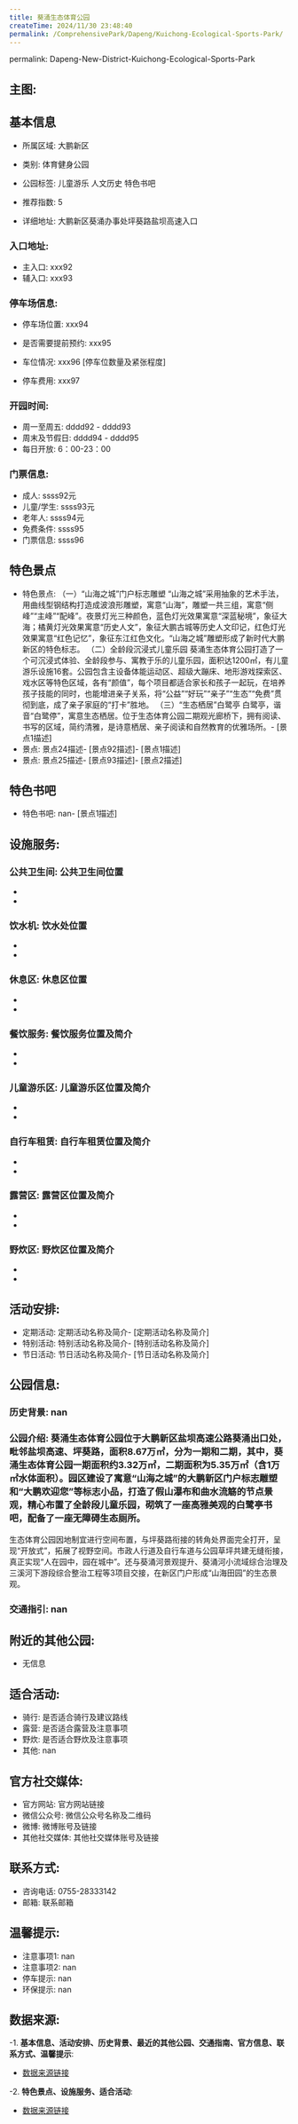 ```yaml
---
title: 葵涌生态体育公园
createTime: 2024/11/30 23:48:40
permalink: /ComprehensivePark/Dapeng/Kuichong-Ecological-Sports-Park/
---
```

permalink: Dapeng-New-District-Kuichong-Ecological-Sports-Park
<!-- <!-- ## 游玩路径: -->


## 主图:
<ImageCard
image="https://cgj.sz.gov.cn/img/4/4005/4005836/10774939.jpg"
title= "葵涌生态体育公园"
description= "葵涌生态体育公园位于大鹏新区盐坝高速公路葵涌出口处，毗邻盐坝高速、坪葵路，面积8.67万㎡，分为一期和二期，其中，葵涌生态体育公园一期面积约3.32万㎡，二期面"
date="2024/11/30"
href="/"
author="深圳公园"
/>

## 基本信息

- 所属区域: 大鹏新区

- 类别: 体育健身公园

- 公园标签: 儿童游乐 人文历史 特色书吧

- 推荐指数: 5

- 详细地址: 大鹏新区葵涌办事处坪葵路盐坝高速入口

### 入口地址:
- 主入口: xxx92
- 辅入口: xxx93
### 停车场信息:
- 停车场位置: xxx94

- 是否需要提前预约: xxx95

- 车位情况: xxx96 [停车位数量及紧张程度]

- 停车费用: xxx97

### 开园时间:
- 周一至周五: dddd92 - dddd93
- 周末及节假日: dddd94 - dddd95
- 每日开放: 6：00-23：00

### 门票信息:
- 成人: ssss92元
- 儿童/学生: ssss93元
- 老年人: ssss94元
- 免费条件: ssss95
- 门票信息: ssss96
## 特色景点
- 特色景点: （一）“山海之城”门户标志雕塑
“山海之城”采用抽象的艺术手法，用曲线型钢结构打造成波浪形雕塑，寓意“山海”，雕塑一共三组，寓意“侧峰”“主峰”“配峰”。夜景灯光三种颜色，蓝色灯光效果寓意“深蓝秘境”，象征大海；橘黄灯光效果寓意“历史人文”，象征大鹏古城等历史人文印记，红色灯光效果寓意“红色记忆”，象征东江红色文化。“山海之城”雕塑形成了新时代大鹏新区的特色标志。
（二）全龄段沉浸式儿童乐园
葵涌生态体育公园打造了一个可沉浸式体验、全龄段参与、寓教于乐的儿童乐园，面积达1200㎡，有儿童游乐设施16套。公园包含主设备体能运动区、超级大蹦床、地形游戏探索区、戏水区等特色区域，各有“颜值”，每个项目都适合家长和孩子一起玩，在培养孩子技能的同时，也能增进亲子关系，将“公益”“好玩”“亲子”“生态”“免费”贯彻到底，成了亲子家庭的“打卡”胜地。
（三）“生态栖居”白鹭亭
白鹭亭，谐音“白鹭停”，寓意生态栖居。位于生态体育公园二期观光廊桥下，拥有阅读、书写的区域，简约清雅，是诗意栖居、亲子阅读和自然教育的优雅场所。- [景点1描述]
- 景点: 景点24描述- [景点92描述]- [景点1描述]
- 景点: 景点25描述- [景点93描述]- [景点2描述]
## 特色书吧
- 特色书吧: nan- [景点1描述]
## 设施服务:
### 公共卫生间: 公共卫生间位置
- 
- 
### 饮水机: 饮水处位置
- 
- 
### 休息区: 休息区位置
- 
- 
### 餐饮服务: 餐饮服务位置及简介
- 
- 
### 儿童游乐区: 儿童游乐区位置及简介
- 
- 
### 自行车租赁: 自行车租赁位置及简介
- 
- 
### 露营区: 露营区位置及简介
- 
- 
### 野炊区: 野炊区位置及简介

- 
- 
## 活动安排:
- 定期活动: 定期活动名称及简介- [定期活动名称及简介]
- 特别活动: 特别活动名称及简介- [特别活动名称及简介]
- 节日活动: 节日活动名称及简介- [节日活动名称及简介]
## 公园信息:
### 历史背景: nan
### 公园介绍: 葵涌生态体育公园位于大鹏新区盐坝高速公路葵涌出口处，毗邻盐坝高速、坪葵路，面积8.67万㎡，分为一期和二期，其中，葵涌生态体育公园一期面积约3.32万㎡，二期面积为5.35万㎡（含1万㎡水体面积）。园区建设了寓意“山海之城”的大鹏新区门户标志雕塑和“大鹏欢迎您”等标志小品，打造了假山瀑布和曲水流觞的节点景观，精心布置了全龄段儿童乐园，砌筑了一座高雅美观的白鹭亭书吧，配备了一座无障碍生态厕所。
生态体育公园因地制宜进行空间布置，与坪葵路衔接的转角处界面完全打开，呈现“开放式”，拓展了视野空间。市政人行道及自行车道与公园草坪共建无缝衔接，真正实现“人在园中，园在城中”。还与葵涌河景观提升、葵涌河小流域综合治理及三溪河下游段综合整治工程等3项目交接，在新区门户形成“山海田园”的生态景观。
### 交通指引: nan

## 附近的其他公园:
- 无信息

## 适合活动:
- 骑行: 是否适合骑行及建议路线
- 露营: 是否适合露营及注意事项
- 野炊: 是否适合野炊及注意事项
- 其他: nan

## 官方社交媒体:
- 官方网站: 官方网站链接
- 微信公众号: 微信公众号名称及二维码
- 微博: 微博账号及链接
- 其他社交媒体: 其他社交媒体账号及链接

## 联系方式:
- 咨询电话: 0755-28333142
- 邮箱: 联系邮箱

## 温馨提示:
- 注意事项1: nan
- 注意事项2: nan
- 停车提示: nan
- 环保提示: nan

## 数据来源:
-1. **基本信息、活动安排、历史背景、最近的其他公园、交通指南、官方信息、联系方式、温馨提示**:
- [数据来源链接](https://cgj.sz.gov.cn/xsmh/gysz/csgy/content/post_10774939.html)

-2. **特色景点、设施服务、适合活动**:
- [数据来源链接](https://cgj.sz.gov.cn/xsmh/gysz/csgy/content/post_10774939.html)

